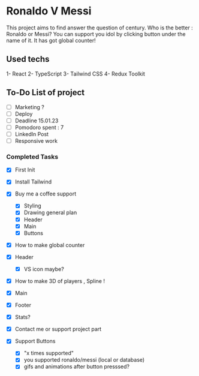 # Ronaldo V Messi

This project aims to find answer the question of century. Who is the better : Ronaldo or Messi? You can support you idol by clicking button under the name of it. It has got global counter!

## Used techs

1- React
2- TypeScript
3- Tailwind CSS
4- Redux Toolkit

## To-Do List of project

- [ ] Marketing ?
- [ ] Deploy
- [ ] Deadline 15.01.23
- [ ] Pomodoro spent : 7
- [ ] LinkedIn Post
- [ ] Responsive work

### Completed Tasks

- [x] First Init
- [x] Install Tailwind
- [x] Buy me a coffee support
  - [x] Styling
  - [x] Drawing general plan
  - [x] Header
  - [x] Main
  - [x] Buttons
- [x] How to make global counter
- [x] Header
  - [x] VS icon maybe?
- [x] How to make 3D of players , Spline !
- [x] Main
- [x] Footer
- [x] Stats?
- [x] Contact me or support project part
- [x] Support Buttons

  - [x] "x times supported"
  - [x] you supported ronaldo/messi (local or database)
  - [x] gifs and animations after button presssed?
